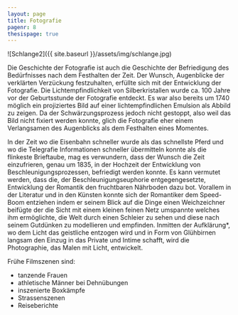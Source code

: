 ```yaml
---
layout: page
title: Fotografie
pagenr: 8
thesispage: true
---
```

![Schlange2]({{ site.baseurl }}/assets/img/schlange.jpg)


Die Geschichte der Fotografie ist auch die Geschichte der Befriedigung des Bedürfnisses nach dem Festhalten der Zeit. Der Wunsch, Augenblicke der verklärten Verzückung festzuhalten, erfüllte sich mit der Entwicklung der Fotografie. Die Lichtempfindlichkeit von Silberkristallen wurde ca. 100 Jahre vor der Geburtsstunde der Fotografie entdeckt. Es war also bereits um 1740 möglich ein projiziertes Bild auf einer lichtempfindlichen Emulsion als Abbild zu zeigen. Da der Schwärzungsprozess jedoch nicht gestoppt, also weil das Bild nicht fixiert werden konnte, glich die Fotografie eher einem Verlangsamen des Augenblicks als dem Festhalten eines Momentes.

In der Zeit wo die Eisenbahn schneller wurde als das schnellste Pferd und wo die Telegrafie Informationen schneller übermitteln konnte als die flinkeste Brieftaube, mag es verwundern, dass der Wunsch die Zeit einzufrieren, genau um 1835, in der Hochzeit der Entwicklung von Beschleunigungsprozessen, befriedigt werden konnte. Es kann vermutet werden, dass die, der Beschleunigungseuphorie entgegengesetzte, Entwicklung der Romantik den fruchtbaren Nährboden dazu bot. Vorallem in der Literatur und in den Künsten konnte sich der Romantiker dem Speed-Boom entziehen indem er seinem Blick auf die Dinge einen Weichzeichner beifügte der die Sicht mit einem kleinen feinen Netz umspannte welches ihm ermöglichte, die Welt durch einen Schleier zu sehen und diese nach seinem Gutdünken zu modellieren und empfinden. Inmitten der Aufklärung*, wo dem Licht das geistliche entzogen wird und in Form von Glühbirnen langsam den Einzug in das Private und Intime schafft, wird die Photographie, das Malen mit Licht, entwickelt.

Frühe Filmszenen sind:

  * tanzende Frauen
  * athletische Männer bei Dehnübungen
  * inszenierte Boxkämpfe
  * Strassenszenen
  * Reiseberichte
